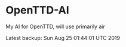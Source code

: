 # OpenTTD-AI
My AI for OpenTTD, will use primarily air

Latest backup: Sun Aug 25 01:44:01 UTC 2019

